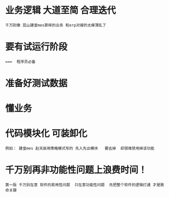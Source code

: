 

#  业务逻辑 大道至简  合理迭代
    千万别像 昆山建皇mes那样的业务 和erp对接的太瘠薄乱了

#  要有试运行阶段


    ===  程序员必备 
#  准备好测试数据


#  懂业务



#  代码模块化  可装卸化
    例如： 建皇mes 赵天辰用策略模式写的 先入先出模块   要去掉  却很难禁用掉该功能


#  千万别再非功能性问题上浪费时间！
    第一版 千万别在意 软件的易用性问题  只在意功能性问题  先把整个软件的逻辑打通 才是致命关键
    








